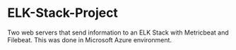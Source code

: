 # ELK-Stack-Project

Two web servers that send information to an ELK Stack with Metricbeat and Filebeat. This was done in Microsoft Azure environment.
